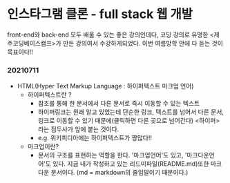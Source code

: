 # 인스타그램 클론 - full stack 웹 개발
front-end와 back-end 모두 배울 수 있는 좋은 강의인데다, 코딩 강의로 유명한 <제주코딩베이스캠프>가 만든 강의여서 수강하게되었다. 이번 여름방학 안에 다 듣는 것이 목표이다!! 
### 20210711
- HTML(Hyper Text Markup Language : 하이퍼텍스트 마크업 언어)
  - 하이퍼텍스트란 ? 
    - 참조를 통해 한 문서에서 다른 문서로 즉시 이동할 수 있는 텍스트
    - 하이퍼링크는 원래 알고 있었는데 단순한 링크, 텍스트를 넘어서 다른 문서,링크로 이동할 수 있기 때문에(클릭하면 다른 곳으로 넘어간다) <하이퍼>라는 접두사가 앞에 붙는 것이다.
    - e.g. 위키피디아에는 하이퍼텍스트가 짱많다!!
  - 마크업이란? 
    - 문서의 구조를 표현하는 역할을 한다. '마크업언어'도 있고, '마크다운언어'도 있다. 지금 내가 작성하고 있는 리드미파일(README.md)또한 마크다운 문서이다. (md = markdown의 줄임말이기 때문이다.)

